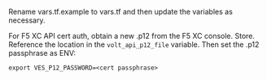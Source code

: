 Rename vars.tf.example to vars.tf and then update the variables as necessary.

For F5 XC API cert auth, obtain a new .p12 from the F5 XC console.  Store.  Reference the location in the `volt_api_p12_file` variable.  Then set the .p12 passphrase as ENV:

	export VES_P12_PASSWORD=<cert passphrase>